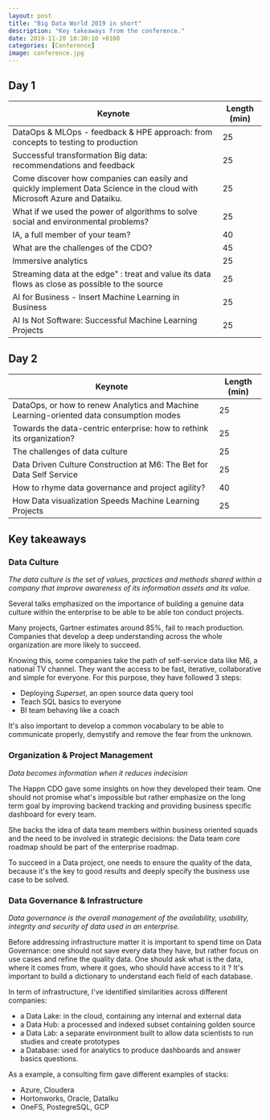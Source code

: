 ```yaml
---
layout: post
title: "Big Data World 2019 in short"
description: "Key takeaways from the conference."
date: 2019-11-20 10:30:10 +0100
categories: [Conference]
image: conference.jpg
---
```


## Day 1

| Keynote                                                                                                                  | Length (min) |
| ------------------------------------------------------------------------------------------------------------------------ | ------------ |
| DataOps & MLOps - feedback & HPE approach: from concepts to testing to production                                        | 25           |
| Successful transformation Big data: recommendations and feedback                                                         | 25           |
| Come discover how companies can easily and quickly implement Data Science in the cloud with Microsoft Azure and Dataiku. | 25           |
| What if we used the power of algorithms to solve social and environmental problems?                                      | 25           |
| IA, a full member of your team?                                                                                          | 40           |
| What are the challenges of the CDO?                                                                                      | 45           |
| Immersive analytics                                                                                                      | 25           |
| Streaming data at the edge" : treat and value its data flows as close as possible to the source                          | 25           |
| AI for Business - Insert Machine Learning in Business                                                                    | 25           |
| AI Is Not Software: Successful Machine Learning Projects                                                                 | 25           |

## Day 2

| Keynote                                                                                 | Length (min) |
| --------------------------------------------------------------------------------------- | ------------ |
| DataOps, or how to renew Analytics and Machine Learning-oriented data consumption modes | 25           |
| Towards the data-centric enterprise: how to rethink its organization?                   | 25           |
| The challenges of data culture                                                          | 25           |
| Data Driven Culture Construction at M6: The Bet for Data Self Service                   | 25           |
| How to rhyme data governance and project agility?                                       | 40           |
| How Data visualization Speeds Machine Learning Projects                                 | 25           |

## Key takeaways

### Data Culture

_The data culture is the set of values, practices and methods shared within a company that improve awareness of its information assets and its value._

Several talks emphasized on the importance of building a genuine data culture within the enterprise to be able to be able ton conduct projects.

Many projects, Gartner estimates around 85%, fail to reach production. Companies that develop a deep understanding across the whole organization are more likely to succeed.

Knowing this, some companies take the path of self-service data like M6, a national TV channel. They want the access to be fast, iterative, collaborative and simple for everyone. For this purpose, they have followed 3 steps:

- Deploying _Superset_, an open source data query tool
- Teach SQL basics to everyone
- BI team behaving like a coach

It's also important to develop a common vocabulary to be able to communicate properly, demystify and remove the fear from the unknown.

### Organization & Project Management

_Data becomes information when it reduces indecision_

The Happn CDO gave some insights on how they developed their team. One should not promise what's impossible but rather emphasize on the long term goal by improving backend tracking and providing business specific dashboard for every team.

She backs the idea of data team members within business oriented squads and the need to be involved in strategic decisions: the Data team core roadmap should be part of the enterprise roadmap.

To succeed in a Data project, one needs to ensure the quality of the data, because it's the key to good results and deeply specify the business use case to be solved.

### Data Governance & Infrastructure

_Data governance is the overall management of the availability, usability, integrity and security of data used in an enterprise._

Before addressing infrastructure matter it is important to spend time on Data Governance: one should not save every data they have, but rather focus on use cases and refine the quality data. One should ask what is the data, where it comes from, where it goes, who should have access to it ? It's important to build a dictionary to understand each field of each database.

In term of infrastructure, I've identified similarities across different companies:

- a Data Lake: in the cloud, containing any internal and external data
- a Data Hub: a processed and indexed subset containing golden source
- a Data Lab: a separate environment built to allow data scientists to run studies and create prototypes
- a Database: used for analytics to produce dashboards and answer basics questions.

As a example, a consulting firm gave different examples of stacks:

- Azure, Cloudera
- Hortonworks, Oracle, DataIku
- OneFS, PostegreSQL, GCP
